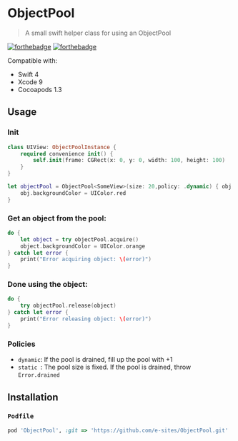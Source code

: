 # ObjectPool
> A small swift helper class for using an ObjectPool

[![forthebadge](http://forthebadge.com/images/badges/made-with-swift.svg)](http://forthebadge.com) [![forthebadge](http://forthebadge.com/images/badges/compatibility-betamax.svg)](http://forthebadge.com)

Compatible with:

- Swift 4
- Xcode 9
- Cocoapods 1.3


## Usage
### Init
```swift
class UIView: ObjectPoolInstance {
	required convenience init() {
		self.init(frame: CGRect(x: 0, y: 0, width: 100, height: 100)
	}
}

let objectPool = ObjectPool<SomeView>(size: 20,policy: .dynamic) { obj in
	obj.backgroundColor = UIColor.red
}

```
### Get an object from the pool:
```swift
do {
	let object = try objectPool.acquire()
	object.backgroundColor = UIColor.orange
} catch let error {
	print("Error acquiring object: \(error)")
}
```

### Done using the object:
```swift
do {
	try objectPool.release(object)
} catch let error {
	print("Error releasing object: \(error)")
}
```

### Policies

- `dynamic`: If the pool is drained, fill up the pool with +1
- `static `: The pool size is fixed. If the pool is drained, throw `Error.drained`

## Installation
### `Podfile`
```ruby
pod 'ObjectPool', :git => 'https://github.com/e-sites/ObjectPool.git'
```
